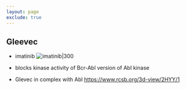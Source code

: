 ```yaml
---
layout: page
exclude: true
---
```

## Gleevec

* imatinib
![imatinib|300](https://pubchem.ncbi.nlm.nih.gov/image/imgsrv.fcgi?cid=5291&t=l)

* blocks kinase activity of Bcr-Abl version of Abl kinase
* Glevec in complex with Abl https://www.rcsb.org/3d-view/2HYY/1
